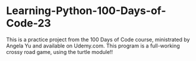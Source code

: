 # Learning-Python-100-Days-of-Code-23
This is a practice project from the 100 Days of Code course, ministrated by Angela Yu and available on Udemy.com. This program is a full-working crossy road game, using the turtle module!!
